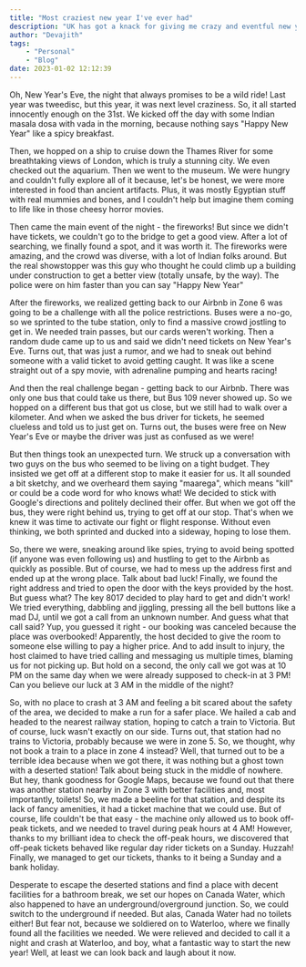 ```yaml
---
title: "Most craziest new year I've ever had"
description: "UK has got a knack for giving me crazy and eventful new years"
author: "Devajith"
tags:
    - "Personal"
    - "Blog"
date: 2023-01-02 12:12:39
---
```


Oh, New Year's Eve, the night that always promises to be a wild ride! Last year was tweedisc, but this year, it was next level craziness. So, it all started innocently enough on the 31st. We kicked off the day with some Indian masala dosa with vada in the morning, because nothing says "Happy New Year" like a spicy breakfast.

Then, we hopped on a ship to cruise down the Thames River for some breathtaking views of London, which is truly a stunning city. We even checked out the aquarium.
Then we went to the museum. We were hungry and couldn't fully explore all of it because, let's be honest, we were more interested in food than ancient artifacts. Plus, it was mostly Egyptian stuff with real mummies and bones, and I couldn't help but imagine them coming to life like in those cheesy horror movies.

Then came the main event of the night - the fireworks! But since we didn't have tickets, we couldn't go to the bridge to get a good view. After a lot of searching, we finally found a spot, and it was worth it. The fireworks were amazing, and the crowd was diverse, with a lot of Indian folks around. But the real showstopper was this guy who thought he could climb up a building under construction to get a better view (totally unsafe, by the way). The police were on him faster than you can say "Happy New Year"

After the fireworks, we realized getting back to our Airbnb in Zone 6 was going to be a challenge with all the police restrictions. Buses were a no-go, so we sprinted to the tube station, only to find a massive crowd jostling to get in. We needed train passes, but our cards weren't working. Then a random dude came up to us and said we didn't need tickets on New Year's Eve. Turns out, that was just a rumor, and we had to sneak out behind someone with a valid ticket to avoid getting caught. It was like a scene straight out of a spy movie, with adrenaline pumping and hearts racing!

And then the real challenge began - getting back to our Airbnb. There was only one bus that could take us there, but Bus 109 never showed up. So we hopped on a different bus that got us close, but we still had to walk over a kilometer. And when we asked the bus driver for tickets, he seemed clueless and told us to just get on. Turns out, the buses were free on New Year's Eve or maybe the driver was just as confused as we were!

But then things took an unexpected turn. We struck up a conversation with two guys on the bus who seemed to be living on a tight budget. They insisted we get off at a different stop to make it easier for us. It all sounded a bit sketchy, and we overheard them saying "maarega", which means "kill" or could be a code word for who knows what! We decided to stick with Google's directions and politely declined their offer. But when we got off the bus, they were right behind us, trying to get off at our stop. That's when we knew it was time to activate our fight or flight response. Without even thinking, we both sprinted and ducked into a sideway, hoping to lose them.

So, there we were, sneaking around like spies, trying to avoid being spotted (if anyone was even following us) and hustling to get to the Airbnb as quickly as possible. But of course, we had to mess up the address first and ended up at the wrong place. Talk about bad luck! Finally, we found the right address and tried to open the door with the keys provided by the host. But guess what? The key 8017 decided to play hard to get and didn't work! We tried everything, dabbling and jiggling, pressing all the bell buttons like a mad DJ, until we got a call from an unknown number. And guess what that call said? Yup, you guessed it right - our booking was canceled because the place was overbooked! Apparently, the host decided to give the room to someone else willing to pay a higher price. And to add insult to injury, the host claimed to have tried calling and messaging us multiple times, blaming us for not picking up. But hold on a second, the only call we got was at 10 PM on the same day when we were already supposed to check-in at 3 PM! Can you believe our luck at 3 AM in the middle of the night?

So, with no place to crash at 3 AM and feeling a bit scared about the safety of the area, we decided to make a run for a safer place. We hailed a cab and headed to the nearest railway station, hoping to catch a train to Victoria. But of course, luck wasn't exactly on our side. Turns out, that station had no trains to Victoria, probably because we were in zone 5. So, we thought, why not book a train to a place in zone 4 instead? Well, that turned out to be a terrible idea because when we got there, it was nothing but a ghost town with a deserted station! Talk about being stuck in the middle of nowhere. But hey, thank goodness for Google Maps, because we found out that there was another station nearby in Zone 3 with better facilities and, most importantly, toilets! So, we made a beeline for that station, and despite its lack of fancy amenities, it had a ticket machine that we could use. But of course, life couldn't be that easy - the machine only allowed us to book off-peak tickets, and we needed to travel during peak hours at 4 AM! However, thanks to my brilliant idea to check the off-peak hours, we discovered that off-peak tickets behaved like regular day rider tickets on a Sunday. Huzzah! Finally, we managed to get our tickets, thanks to it being a Sunday and a bank holiday.

Desperate to escape the deserted stations and find a place with decent facilities for a bathroom break, we set our hopes on Canada Water, which also happened to have an underground/overground junction. So, we could switch to the underground if needed. But alas, Canada Water had no toilets either! But fear not, because we soldiered on to Waterloo, where we finally found all the facilities we needed. We were relieved and decided to call it a night and crash at Waterloo, and boy, what a fantastic way to start the new year! Well, at least we can look back and laugh about it now.
